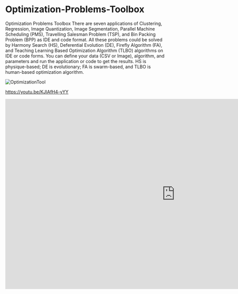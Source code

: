 # Optimization-Problems-Toolbox

Optimization Problems Toolbox
There are seven applications of Clustering, Regression, Image Quantization, Image Segmentation, Parallel Machine Scheduling (PMS), Travelling Salesman Problem (TSP), and Bin Packing Problem (BPP) as IDE and code format. All these problems could be solved by Harmony Search (HS), Deferential Evolution (DE), Firefly Algorithm (FA), and Teaching Learning Based Optimization Algorithm (TLBO) algorithms on IDE or code forms. You can define your data (CSV or Image), algorithm, and parameters and run the application or code to get the results. HS is physique-based; DE is evolutionary; FA is swarm-based, and TLBO is human-based optimization algorithm.

![OptimizationTool](https://user-images.githubusercontent.com/11339420/196858407-c94575f7-fbbb-40fa-a5e5-3ed3ee8a16c1.jpg)

https://youtu.be/KJlAfH4-yYY

<iframe width="1066" height="598" src="https://www.youtube.com/embed/KJlAfH4-yYY" title="Optimization Problems Toolbox" frameborder="0" allow="accelerometer; autoplay; clipboard-write; encrypted-media; gyroscope; picture-in-picture" allowfullscreen></iframe>
